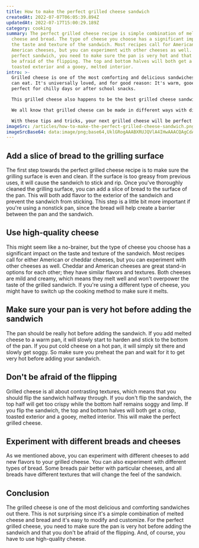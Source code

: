```yaml
---
title: How to make the perfect grilled cheese sandwich
createdAt: 2022-07-07T06:05:39.894Z
updatedAt: 2022-07-17T15:00:29.189Z
category: cooking
summary: The perfect grilled cheese recipe is simple combination of melted
  cheese and bread. The type of cheese you choose has a significant impact on
  the taste and texture of the sandwich. Most recipes call for American or
  American cheeses, but you can experiment with other cheeses as well. For the
  perfect sandwich, you need to make sure the pan is very hot and that you don't
  be afraid of the flipping. The top and bottom halves will both get a crisp,
  toasted exterior and a gooey, melted interior.
intro: >-
  Grilled cheese is one of the most comforting and delicious sandwiches you
  can eat. It's universally loved, and for good reason: It's warm, gooey, and
  perfect for chilly days or after school snacks.

  This grilled cheese also happens to be the best grilled cheese sandwich you'll ever have. With a few simple tips, you can take this classic sandwich from bland to brilliant in just a few steps.

  We all know that grilled cheese can be made in different ways with different ingredients. But there is more than one way to prepare it so that it's not soggy or too dry or burnt on the outside but not quite melted enough on the inside.

  With these tips and tricks, your next grilled cheese will be perfect!
imageSrc: /articles/how-to-make-the-perfect-grilled-cheese-sandwich.png
imageSrcBase64: data:image/png;base64,UklGRogAAABXRUJQVlA4IHwAAACQAgCdASoKAAoAAUAmJbACdLoA4AADleg3NJ4A8AD2POhcXKf70P7gnAhuxpVuTbltAH+s/WGLBY++AdPwOaso/W4o++Ch23asEH6hYU7krH177tNUzRkV8le/lTrCl/7PNW311yuv/sbzaDBJ9/YwwHlU1/gaE6OwAAAA
---
```


## Add a slice of bread to the grilling surface

The first step towards the perfect grilled cheese recipe is to make sure the grilling surface is even and clean. If the surface is too greasy from previous uses, it will cause the sandwich to stick and rip.
Once you've thoroughly cleaned the grilling surface, you can add a slice of bread to the surface of the pan. This will both add flavor to the exterior of the sandwich and prevent the sandwich from sticking.
This step is a little bit more important if you're using a nonstick pan, since the bread will help create a barrier between the pan and the sandwich.

## Use high-quality cheese

This might seem like a no-brainer, but the type of cheese you choose has a significant impact on the taste and texture of the sandwich.
Most recipes call for either American or cheddar cheeses, but you can experiment with other cheeses as well.
Cheddar and American cheeses are great stand-in options for each other; they have similar flavors and textures.
Both cheeses are mild and creamy, which means they melt well and won't overpower the taste of the grilled sandwich.
If you're using a different type of cheese, you might have to switch up the cooking method to make sure it melts.

## Make sure your pan is very hot before adding the sandwich

The pan should be really hot before adding the sandwich. If you add melted cheese to a warm pan, it will slowly start to harden and stick to the bottom of the pan.
If you put cold cheese on a hot pan, it will simply sit there and slowly get soggy. So make sure you preheat the pan and wait for it to get very hot before adding your sandwich.

## Don't be afraid of the flipping

Grilled cheese is all about contrasting textures, which means that you should flip the sandwich halfway through.
If you don't flip the sandwich, the top half will get too crispy while the bottom half remains soggy and limp.
If you flip the sandwich, the top and bottom halves will both get a crisp, toasted exterior and a gooey, melted interior. This will make the perfect grilled cheese.

## Experiment with different breads and cheeses

As we mentioned above, you can experiment with different cheeses to add new flavors to your grilled cheese.
You can also experiment with different types of bread.
Some breads pair better with particular cheeses, and all breads have different textures that will change the feel of the sandwich.

## Conclusion

The grilled cheese is one of the most delicious and comforting sandwiches out there. This is not surprising since it's a simple combination of melted cheese and bread and it's easy to modify and customize.
For the perfect grilled cheese, you need to make sure the pan is very hot before adding the sandwich and that you don't be afraid of the flipping. And, of course, you have to use high-quality cheese.
